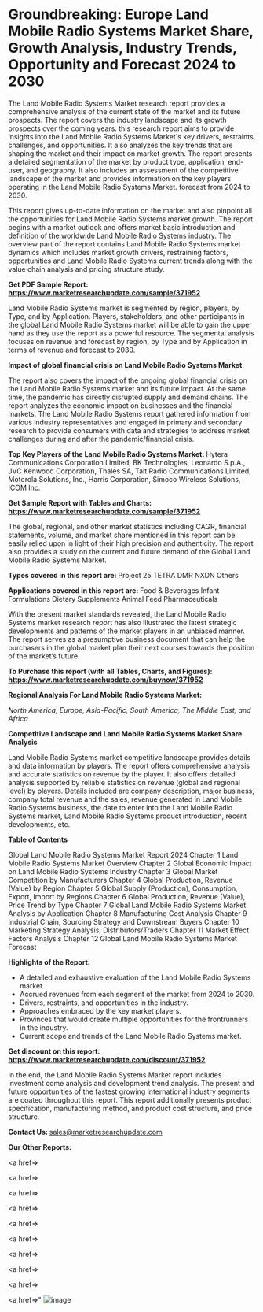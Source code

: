 # Groundbreaking: Europe Land Mobile Radio Systems Market Share, Growth Analysis, Industry Trends, Opportunity and Forecast 2024 to 2030

The Land Mobile Radio Systems Market research report provides a comprehensive analysis of the current state of the market and its future prospects. The report covers the industry landscape and its growth prospects over the coming years. this research report aims to provide insights into the Land Mobile Radio Systems Market's key drivers, restraints, challenges, and opportunities. It also analyzes the key trends that are shaping the market and their impact on market growth. The report presents a detailed segmentation of the market by product type, application, end-user, and geography. It also includes an assessment of the competitive landscape of the market and provides information on the key players operating in the Land Mobile Radio Systems Market. forecast from 2024 to 2030.

This report gives up-to-date information on the market and also pinpoint all the opportunities for Land Mobile Radio Systems market growth. The report begins with a market outlook and offers market basic introduction and definition of the worldwide Land Mobile Radio Systems industry. The overview part of the report contains Land Mobile Radio Systems market dynamics which includes market growth drivers, restraining factors, opportunities and Land Mobile Radio Systems current trends along with the value chain analysis and pricing structure study.

<strong><b>Get PDF Sample Report: <a href=https://www.marketresearchupdate.com/sample/371952>https://www.marketresearchupdate.com/sample/371952</a></b></strong>

Land Mobile Radio Systems market is segmented by region, players, by Type, and by Application. Players, stakeholders, and other participants in the global Land Mobile Radio Systems market will be able to gain the upper hand as they use the report as a powerful resource. The segmental analysis focuses on revenue and forecast by region, by Type and by Application in terms of revenue and forecast to 2030.

<strong><b>Impact of global financial crisis on Land Mobile Radio Systems Market</b></strong>

The report also covers the impact of the ongoing global financial crisis on the Land Mobile Radio Systems market and its future impact. At the same time, the pandemic has directly disrupted supply and demand chains. The report analyzes the economic impact on businesses and the financial markets. The Land Mobile Radio Systems report gathered information from various industry representatives and engaged in primary and secondary research to provide consumers with data and strategies to address market challenges during and after the pandemic/financial crisis.

<strong><b>Top Key Players of the Land Mobile Radio Systems Market:
</b></strong>Hytera Communications Corporation Limited, BK Technologies, Leonardo S.p.A., JVC Kenwood Corporation, Thales SA, Tait Radio Communications Limited, Motorola Solutions, Inc., Harris Corporation, Simoco Wireless Solutions, ICOM Inc.<strong><b>
</b></strong>

<strong><b>Get Sample Report with Tables and Charts: <a href=https://www.marketresearchupdate.com/sample/371952>https://www.marketresearchupdate.com/sample/371952</a></b></strong>

The global, regional, and other market statistics including CAGR, financial statements, volume, and market share mentioned in this report can be easily relied upon in light of their high precision and authenticity. The report also provides a study on the current and future demand of the Global Land Mobile Radio Systems Market.

<strong><b>Types covered in this report are:
</b></strong>Project 25
TETRA
DMR
NXDN
Others<strong><b>
</b></strong>

<strong><b>Applications covered in this report are:
</b></strong>Food & Beverages
Infant Formulations
Dietary Supplements
Animal Feed
Pharmaceuticals<strong><b>
</b></strong>

With the present market standards revealed, the Land Mobile Radio Systems market research report has also illustrated the latest strategic developments and patterns of the market players in an unbiased manner. The report serves as a presumptive business document that can help the purchasers in the global market plan their next courses towards the position of the market’s future.

<strong><b>To Purchase this report (with all Tables, Charts, and Figures): <a href=https://www.marketresearchupdate.com/buynow/371952>https://www.marketresearchupdate.com/buynow/371952</a></b></strong>

<strong><b>Regional Analysis For Land Mobile Radio Systems Market:</b></strong>

<em><i>North America, Europe, Asia-Pacific, South America, The Middle East, and Africa</i></em>

<strong><b>Competitive Landscape and Land Mobile Radio Systems Market Share Analysis</b></strong>

Land Mobile Radio Systems market competitive landscape provides details and data information by players. The report offers comprehensive analysis and accurate statistics on revenue by the player. It also offers detailed analysis supported by reliable statistics on revenue (global and regional level) by players. Details included are company description, major business, company total revenue and the sales, revenue generated in Land Mobile Radio Systems business, the date to enter into the Land Mobile Radio Systems market, Land Mobile Radio Systems product introduction, recent developments, etc.

<strong><b>Table of Contents</b></strong>

Global Land Mobile Radio Systems Market Report 2024
Chapter 1 Land Mobile Radio Systems Market Overview
Chapter 2 Global Economic Impact on Land Mobile Radio Systems Industry
Chapter 3 Global Market Competition by Manufacturers
Chapter 4 Global Production, Revenue (Value) by Region
Chapter 5 Global Supply (Production), Consumption, Export, Import by Regions
Chapter 6 Global Production, Revenue (Value), Price Trend by Type
Chapter 7 Global Land Mobile Radio Systems Market Analysis by Application
Chapter 8 Manufacturing Cost Analysis
Chapter 9 Industrial Chain, Sourcing Strategy and Downstream Buyers
Chapter 10 Marketing Strategy Analysis, Distributors/Traders
Chapter 11 Market Effect Factors Analysis
Chapter 12 Global Land Mobile Radio Systems Market Forecast

<strong><b>Highlights of the Report:</b></strong>

- A detailed and exhaustive evaluation of the Land Mobile Radio Systems market.
- Accrued revenues from each segment of the market from 2024 to 2030.
- Drivers, restraints, and opportunities in the industry.
- Approaches embraced by the key market players.
- Provinces that would create multiple opportunities for the frontrunners in the industry.
- Current scope and trends of the Land Mobile Radio Systems market.

<strong><b>Get discount on this report: <a href=https://www.marketresearchupdate.com/discount/371952>https://www.marketresearchupdate.com/discount/371952</a></b></strong>

In the end, the Land Mobile Radio Systems Market report includes investment come analysis and development trend analysis. The present and future opportunities of the fastest growing international industry segments are coated throughout this report. This report additionally presents product specification, manufacturing method, and product cost structure, and price structure.

<strong><b>Contact Us:
</b></strong>sales@marketresearchupdate.com

<strong>Our Other Reports:</strong>

<a href=></a>

<a href=></a>

<a href=></a>

<a href=></a>

<a href=></a>

<a href=></a>

<a href=></a>

<a href=></a>

<a href=></a>

<a href=></a>"
![image](https://github.com/Gayatrikarjule/Market-Analysis-360/assets/97346546/a4c8f8bb-572c-46bf-a8eb-87368abfb180)
